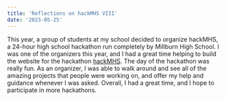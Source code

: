 ```yaml
---
title: 'Reflections on hackMHS VIII'
date: '2023-05-25'
---
```


This year, a group of students at my school decided to organize hackMHS, a 24-hour high school hackathon run completely by Millburn High School. I was one of the organizers this year, and I had a great time helping to build the website for the hackathon [hackMHS](https://hackmhs.com/). The day of the hackathon was really fun. As an organizer, I was able to walk around and see all of the amazing projects that people were working on, and offer my help and guidance whenever I was asked. Overall, I had a great time, and I hope to participate in more hackathons. 
